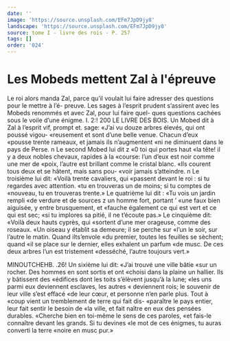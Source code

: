 ```yaml
---
date: ''
image: 'https://source.unsplash.com/EFm7JpD9jy8'
landscape: 'https://source.unsplash.com/EFm7JpD9jy8'
source: tome I - livre des rois - P. 257
tags: []
order: '024'
---
```


# Les Mobeds mettent Zal à l'épreuve

Le roi alors manda Zal, parce qu’il voulait lui faire adresser des questions pour le mettre à l’é- preuve. Les sages à l’esprit prudent s’assirent avec les
Mobeds renommés et avec Zal, pour lui faire quel- ques questions cachées sous le voile d’une énigme.
I. 2:!
200 LE LIVRE DES BOIS.
Un Mobed dit à Zal à l’esprit vif, prompt et. sage:
«J’ai vu douze arbres élevés, qui ont poussé vigou- «reusement et sont d’une belle venue. Chacun d’eux «pousse trente rameaux, et jamais ils n’augmentent «ni ne diminuent dans le pays de Perse. n
Le second Mobed lui dit z «0 toi qui portes haut «la tête! il y a deux nobles chevaux, rapides à la «course: l’un d’eux est noir comme une mer de
«poix, l’autre est brillant comme le cristal blanc. «Ils courent tous deux et se hâtent, mais sans pou- «voir jamais s’atteindre. n
Le troisième lui dit: «Voilà trente cavaliers, qui «passent devant le roi : si tu regardes avec attention. «tu en trouveras un de moins; si tu comptes de «nouveau, tu en trouveras trente.»
Le quatrième lui dit : «Tu vois un jardin rempli «de verdure et de sources z un homme fort, portant
’ «une faux bien aiguisée, y entre brusquement, et «fauche également ce qui est vert et ce qui est sec; «si tu implores sa pitié, il ne t’écoute pas.»
Le cinquième dit: «Voilà deux hauts cyprès, qui «sortent d’une mer orageuse, comme des roseaux. «Un oiseau y établit sa demeure; il se perche sur «l’un le soir, sur l’autre le matin. Quand ilts’envole
«du premier, toutes les feuilles se sèchent; quand
«il se place sur le dernier, elles exhalent un parfum
«de musc. De ces deux arbres l’un est tristement «desséché, l’autre toujours vert.»

MINOUTCHEHB. .26! Un sixième lui dit: «J’ai trouvé une ville bâtie
«sur un rocher. Des hommes en sont sortis et ont «choisi dans la plaine un hallier. Ils y bâtissent des «édifices dont les toits s’élèvent jusqu’à la lune;
«les uns parmi eux deviennent esclaves, les autres « deviennent rois; le souvenir de leur ville s’est effacé
«de leur cœur, et personne n’en parle plus. Tout à «coup vient un tremblement de terre qui fait dis- «paraître le pays entier, leur fait sentir le besoin de «la ville, et fait naître en eux des pensées durables. «Cherche bien en toi-même le sens de ces paroles, «et fais-le connaître devant les grands. Si tu devines «le mot de ces énigmes, tu auras converti la terre «noire en musc pur.»
